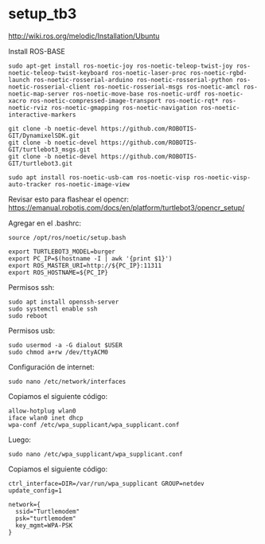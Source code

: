 # setup_tb3

http://wiki.ros.org/melodic/Installation/Ubuntu

Install ROS-BASE
```
sudo apt-get install ros-noetic-joy ros-noetic-teleop-twist-joy ros-noetic-teleop-twist-keyboard ros-noetic-laser-proc ros-noetic-rgbd-launch ros-noetic-rosserial-arduino ros-noetic-rosserial-python ros-noetic-rosserial-client ros-noetic-rosserial-msgs ros-noetic-amcl ros-noetic-map-server ros-noetic-move-base ros-noetic-urdf ros-noetic-xacro ros-noetic-compressed-image-transport ros-noetic-rqt* ros-noetic-rviz ros-noetic-gmapping ros-noetic-navigation ros-noetic-interactive-markers
```

```
git clone -b noetic-devel https://github.com/ROBOTIS-GIT/DynamixelSDK.git
git clone -b noetic-devel https://github.com/ROBOTIS-GIT/turtlebot3_msgs.git
git clone -b noetic-devel https://github.com/ROBOTIS-GIT/turtlebot3.git
```

```
sudo apt install ros-noetic-usb-cam ros-noetic-visp ros-noetic-visp-auto-tracker ros-noetic-image-view
```

Revisar esto para flashear el opencr:
https://emanual.robotis.com/docs/en/platform/turtlebot3/opencr_setup/

Agregar en el .bashrc:
```
source /opt/ros/noetic/setup.bash

export TURTLEBOT3_MODEL=burger
export PC_IP=$(hostname -I | awk '{print $1}')
export ROS_MASTER_URI=http://${PC_IP}:11311
export ROS_HOSTNAME=${PC_IP}
```
Permisos ssh:
```
sudo apt install openssh-server
sudo systemctl enable ssh
sudo reboot
```

Permisos usb:
```
sudo usermod -a -G dialout $USER
sudo chmod a+rw /dev/ttyACM0
```

Configuración de internet:

```
sudo nano /etc/network/interfaces
```
Copiamos el siguiente código:
```
allow-hotplug wlan0
iface wlan0 inet dhcp
wpa-conf /etc/wpa_supplicant/wpa_supplicant.conf
```
Luego:
```
sudo nano /etc/wpa_supplicant/wpa_supplicant.conf
```
Copiamos el siguiente código:
```
ctrl_interface=DIR=/var/run/wpa_supplicant GROUP=netdev
update_config=1

network={
  ssid="Turtlemodem"
  psk="turtlemodem"
  key_mgmt=WPA-PSK
}
```
